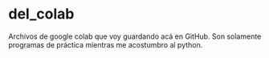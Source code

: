 # del_colab
Archivos de google colab que voy guardando acá en GitHub. Son solamente programas de práctica mientras me acostumbro al python.
